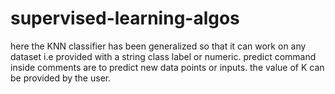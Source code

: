 # supervised-learning-algos
here the KNN classifier has been generalized so that it can work on any dataset i.e provided with a string class label or numeric. 
predict command inside comments are to predict new data points or inputs.
the value of K can be provided by the user.
